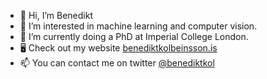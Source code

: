 - 👋 Hi, I’m Benedikt
- 🔭 I’m interested in machine learning and computer vision.
- 🌱 I’m currently doing a PhD at Imperial College London.
- 🖥️ Check out my website [benediktkolbeinsson.is](https://benediktkolbeinsson.is)
- 📫 You can contact me on twitter [@benediktkol](https://twitter.com/benediktkol)

